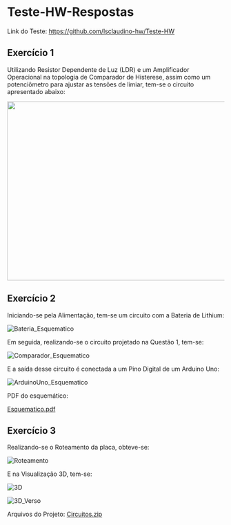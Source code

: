 # Teste-HW-Respostas

Link do Teste: https://github.com/lsclaudino-hw/Teste-HW

## Exercício 1

Utilizando Resistor Dependente de Luz (LDR) e um Amplificador Operacional na topologia de Comparador de Histerese, assim como um potenciômetro para ajustar as tensões de limiar, tem-se o circuito apresentado abaixo:

<img src="https://user-images.githubusercontent.com/92953755/138379192-75c72d84-0ffa-435f-9554-113a34a3e045.jpg" width="585" height="414">


## Exercício 2

Iniciando-se pela Alimentação, tem-se um circuito com a Bateria de Lithium:


![Bateria_Esquematico](https://user-images.githubusercontent.com/92953755/138535172-8e3ffb57-516e-4bb9-a8d8-f7c79a5ba4c1.PNG)

Em seguida, realizando-se o circuito projetado na Questão 1, tem-se:

![Comparador_Esquematico](https://user-images.githubusercontent.com/92953755/138535249-39d4d1cb-6958-43ff-afef-6ef4dfa29c28.PNG)


E a saída desse circuito é conectada a um Pino Digital de um Arduino Uno:


![ArduinoUno_Esquematico](https://user-images.githubusercontent.com/92953755/138535306-a8119ded-3ef8-49cf-8dba-2568d35eeceb.PNG)


PDF do esquemático:

[Esquematico.pdf](https://github.com/MarcosYonamine963/Teste-HW-Respostas/files/7401929/Esquematico.pdf)


## Exercício 3

Realizando-se o Roteamento da placa, obteve-se:

![Roteamento](https://user-images.githubusercontent.com/92953755/138536662-210d519f-07bb-431b-a736-652c00ec1a4d.PNG)

E na Visualização 3D, tem-se:

![3D](https://user-images.githubusercontent.com/92953755/138536663-f5e0f904-fb95-487f-8631-6beb405e150e.PNG)

![3D_Verso](https://user-images.githubusercontent.com/92953755/138536664-43857402-48a2-40f9-92a8-b58213db48f4.PNG)

Arquivos do Projeto:
[Circuitos.zip](https://github.com/MarcosYonamine963/Teste-HW-Respostas/files/7402005/Circuitos.zip)


